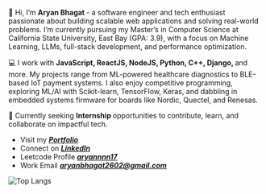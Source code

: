 
  <p>
    

👋 Hi, I’m <strong> Aryan Bhagat </strong> - a software engineer and tech enthusiast passionate about building scalable web applications and solving real-world problems. I’m currently pursuing my Master’s in Computer Science at California State University, East Bay (GPA: 3.9), with a focus on Machine Learning, LLMs, full-stack development, and performance optimization.

💻 I work with <strong> JavaScript, ReactJS, NodeJS, Python, C++, Django, </strong>and more. My projects range from ML-powered healthcare diagnostics to BLE-based IoT payment systems. I also enjoy competitive programming, exploring ML/AI with Scikit-learn, TensorFlow, Keras, and dabbling in embedded systems firmware for boards like Nordic, Quectel, and Renesas.

🚀 Currently seeking <Strong> Internship </strong> opportunities to contribute, learn, and collaborate on impactful tech.
  </p>

<!--<div> > Currently Pursuing Master of Science in Computer Science @California State University, East Bay </div> -->
<!--<div> - Check out my <i><strong><a href ="https://drive.google.com/file/d/1Nu-VCtlBDLWcNQmqB9EiFRC9ZHHqoJL8/view?usp=drive_link" target="_blank">Resume</a></strong></i> </div> -->
<ul>
<li> Visit my <i><strong><a href ="https://aryanbhagat-portfolio.vercel.app/" target="_blank">Portfolio</a></strong></i></li>
<li> Connect on <i><strong><a href ="https://www.linkedin.com/in/aryanbhagat/" target="_blank">LinkedIn</a></strong></i></li>
<li> Leetcode Profile <i><strong><a href ="https://leetcode.com/u/aryannnn17/" target="_blank">aryannnn17</a></strong></i></li>
<li> Work Email <i><strong><a href ="mailto:aryanbhagat2602@gmail.com" target="_blank">aryanbhagat2602@gmail.com</a></strong></i></li>
</ul>

![Top Langs](https://github-readme-stats.vercel.app/api/top-langs/?username=aryannnn17&theme=transparent&hide_border=true&langs_count=20&layout=compact&card_height=500px&card_width=500px&exclude_repo=Projects,MachineLearning_Tutorial,MS_CS_CourseWork/tree/main/CS_667_Machine_Learning)
<!--![GitHub stats](https://github-readme-stats.vercel.app/api?username=aryannnn17&show_icons=true&theme=transparent&hide_border=true&custom_title=Stats&rank_icon=github&include_all_commits=true&hide=contribs,prs,stars,issues&card_width=150px)
</div>
